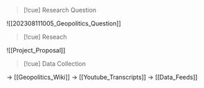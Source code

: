 
>[!cue] Research Question

![[202308111005_Geopolitics_Question]]

>[!cue]  Reseach

![[Project_Proposal]]



>[!cue] Data Collection

-> [[Geopolitics_Wiki]]
-> [[Youtube_Transcripts]]
-> [[Data_Feeds]]
